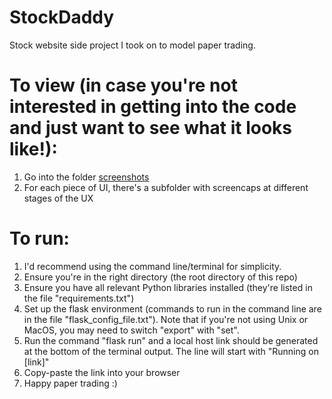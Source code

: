 # StockDaddy
Stock website side project I took on to model paper trading.

# To view (in case you're not interested in getting into the code and just want to see what it looks like!):
1. Go into the folder [screenshots]([https://github.com/dapofola/StockDaddy/tree/main/screenshots)
2. For each piece of UI, there's a subfolder with screencaps at different stages of the UX
  
# To run:
1. I'd recommend using the command line/terminal for simplicity.
2. Ensure you're in the right directory (the root directory of this repo)
3. Ensure you have all relevant Python libraries installed (they're listed in the file "requirements.txt")
4. Set up the flask environment (commands to run in the command line are in the file "flask_config_file.txt"). Note that if you're not using Unix or MacOS, you may need to switch "export" with "set".
5. Run the command "flask run" and a local host link should be generated at the bottom of the terminal output. The line will start with "Running on [link]"
6. Copy-paste the link into your browser
7. Happy paper trading :)
